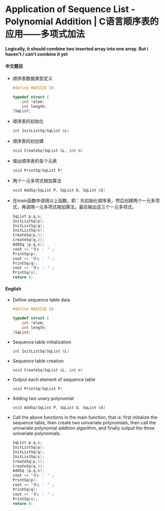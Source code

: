 
# Application of Sequence List - Polynomial Addition | C语言顺序表的应用——多项式加法

#### Logically, it should combine two inserted array into one array. But i haven't / can't combine it yet

#### 中文题目

* 顺序表数据类型定义
    ```c
    #define MAXSIZE 10

    typedef struct {
        int *elem;
        int length;
    }SqList;
    ```
* 顺序表的初始化
    ```c
    int InitListSq(SqList &L)
    ```
* 顺序表的初创建
    ```c
    void CreateSq(SqList &L, int n)
    ```
* 输出顺序表的各个元素
    ```c
    void PrintSq(SqList P)
    ```
* 两个一元多项式相加算法
    ```c
    void AddSq(SqList P, SqList Q, SqList &S)
    ```
* 在main函数中调用以上函数，即：先初始化顺序表，然后创建两个一元多项式，再调用一元多项式相加算法，最后输出这三个一元多项式。
    ```c
    SqList p,q,s;
    InitListSq(p);
    InitListSq(q);
    InitListSq(s);
    CreateSq(p,5);
    CreateSq(q,3);
    AddSq (p,q,s);
    cout << "多p ： " ;
    PrintSq(p);
    cout << "多q ： " ;
    PrintSq(q);
    cout << "多s ： " ;
    PrintSq(s);
    return 0;
    ```

#### English
* Define sequence table data
    ```c
    #define MAXSIZE 10

    typedef struct {
        int *elem;
        int length;
    }SqList;
    ```
* Sequence table initialization
    ```c
    int InitListSq(SqList &L)
    ```
* Sequence table creation
    ```c
    void CreateSq(SqList &L, int n)
    ```
* Output each element of sequence table
    ```c
    void PrintSq(SqList P)
    ```
* Adding two unary polynomial
    ```c
    void AddSq(SqList P, SqList Q, SqList &S)
    ```
* Call the above functions in the main function, that is: first initialize the sequence table, then create two univariate polynomials, then call the univariate polynomial addition algorithm, and finally output the three univariate polynomials.
    ```c
    SqList p,q,s;
    InitListSq(p);
    InitListSq(q);
    InitListSq(s);
    CreateSq(p,5);
    CreateSq(q,3);
    AddSq (p,q,s);
    cout << "多p ： " ;
    PrintSq(p);
    cout << "多q ： " ;
    PrintSq(q);
    cout << "多s ： " ;
    PrintSq(s);
    return 0;
    ```
